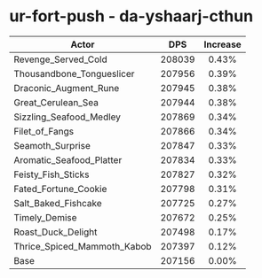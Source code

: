 # ur-fort-push - da-yshaarj-cthun
| Actor | DPS | Increase |
|---|:---:|:---:|
|Revenge_Served_Cold|208039|0.43%|
|Thousandbone_Tongueslicer|207956|0.39%|
|Draconic_Augment_Rune|207945|0.38%|
|Great_Cerulean_Sea|207944|0.38%|
|Sizzling_Seafood_Medley|207869|0.34%|
|Filet_of_Fangs|207866|0.34%|
|Seamoth_Surprise|207847|0.33%|
|Aromatic_Seafood_Platter|207834|0.33%|
|Feisty_Fish_Sticks|207827|0.32%|
|Fated_Fortune_Cookie|207798|0.31%|
|Salt_Baked_Fishcake|207725|0.27%|
|Timely_Demise|207672|0.25%|
|Roast_Duck_Delight|207498|0.17%|
|Thrice_Spiced_Mammoth_Kabob|207397|0.12%|
|Base|207156|0.00%|
